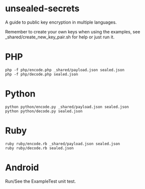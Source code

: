 unsealed-secrets
================

A guide to public key encryption in multiple languages.

Remember to create your own keys when using the examples, see _shared/create_new_key_pair.sh for help or just run it.

PHP
===

	php -f php/encode.php _shared/payload.json sealed.json
	php -f php/decode.php sealed.json

Python
======

	python python/encode.py _shared/payload.json sealed.json
	python python/decode.py sealed.json

Ruby
====

	ruby ruby/encode.rb _shared/payload.json sealed.json
	ruby ruby/decode.rb sealed.json

Android
=======
Run/See the ExampleTest unit test.